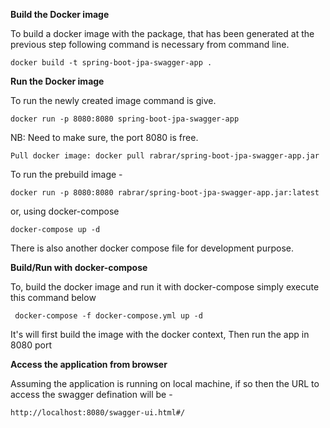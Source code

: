 
**Build the Docker image**

To build a docker image with the package, that has been generated at the previous step following command is necessary from command line.
~~~
docker build -t spring-boot-jpa-swagger-app .
~~~
**Run the Docker image**

To run the newly created image command is give.  
~~~
docker run -p 8080:8080 spring-boot-jpa-swagger-app
~~~
NB: Need to make sure, the port 8080 is free.
~~~
Pull docker image: docker pull rabrar/spring-boot-jpa-swagger-app.jar
~~~

To run the prebuild image -
~~~
docker run -p 8080:8080 rabrar/spring-boot-jpa-swagger-app.jar:latest
~~~
or, using docker-compose
```
docker-compose up -d
```
There is also another docker compose file for development purpose.

**Build/Run with docker-compose**

To, build the  docker image and run it with docker-compose simply execute this command below

```
 docker-compose -f docker-compose.yml up -d
```

It's will first build the image with the docker context, Then run the app in 8080 port

**Access the application from browser**

Assuming the application is running on local machine, if so then the URL to access the swagger defination will be - 
~~~
http://localhost:8080/swagger-ui.html#/
~~~